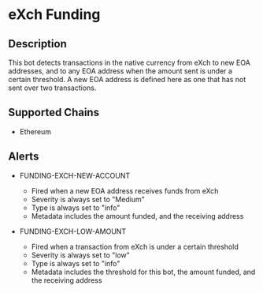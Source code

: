 # eXch Funding

## Description

This bot detects transactions in the native currency from eXch to new EOA addresses, and to any EOA address when the amount sent is under a certain threshold. A new EOA address is defined here as one that has not sent over two transactions.

## Supported Chains

- Ethereum

## Alerts

- FUNDING-EXCH-NEW-ACCOUNT

  - Fired when a new EOA address receives funds from eXch
  - Severity is always set to "Medium"
  - Type is always set to "info"
  - Metadata includes the amount funded, and the receiving address

- FUNDING-EXCH-LOW-AMOUNT
  - Fired when a transaction from eXch is under a certain threshold
  - Severity is always set to "low"
  - Type is always set to "info"
  - Metadata includes the threshold for this bot, the amount funded, and the receiving address
